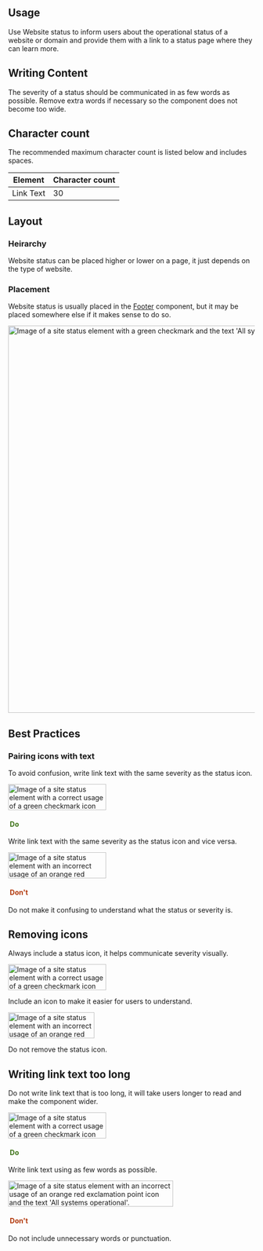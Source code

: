 <style data-helmet>
  .example {
    width: 100%;
  }

  .example + .example {
    margin-top: unset;
    margin-block-start: unset;
  }

  .icons .example {
    margin-block-end: var(--rh-space-xl, 24px);
  }

  .do {
    color: var(--rh-color-green-60, #3D7317);
  }

  .dont {
    color: var(--rh-color-red-orange-60, #B1380B)
  }
</style>


## Usage

Use Website status to inform users about the operational status of a website or domain and provide them with a link to a status page where they can learn more.

## Writing Content

The severity of a status should be communicated in as few words as possible. Remove extra words if necessary so the component does not become too wide.


## Character count

The recommended maximum character count is listed below and includes spaces.

<rh-table>

| Element   | Character count |
|-----------|-----------------|
| Link Text | 30              |

</rh-table>

## Layout

### Heirarchy

Website status can be placed higher or lower on a page, it just depends on the type of website.

### Placement

Website status is usually placed in the [Footer](../../footer/) component, but it may be placed somewhere else if it makes sense to do so.

<uxdot-example variant="full" width-adjustment="1000px" alignment="left" no-border>
  <img src="../site-status-footer-placement.svg"
        alt="Image of a site status element with a green checkmark and the text 'All systems operational' in a footer element."
        width="992"
        height="789">
</uxdot-example>


## Best Practices

### Pairing icons with text

To avoid confusion, write link text with the same severity as the status icon.

<div class="grid icons">
  <div>
    <uxdot-example color-palette="darkest" width-adjustment="200px">
      <img src="../site-status-icons-do.svg"
        alt="Image of a site status element with a correct usage of a green checkmark icon and the text 'All systems operational'."
        width="200"
        height="53">
    </uxdot-example>
    <h4 class="do"><img src="../do.svg" alt="" /> Do</h4>
    <p>Write link text with the same severity as the status icon and vice versa.</p>
  </div>

  <div>
    <uxdot-example color-palette="darkest" width-adjustment="200px">
      <img src="../site-status-icons-dont.svg"
        alt="Image of a site status element with an incorrect usage of an orange red exclamation point icon and the text 'All systems operational'."
        width="200"
        height="53">
    </uxdot-example>
    <h4 class="dont"><img src="../dont.svg" alt="" /> Don't</h4>
    <p>Do not make it confusing to understand what the status or severity is.</p>
  </div>
</div>

## Removing icons

Always include a status icon, it helps communicate severity visually.

<div class="grid sm-two-columns icons">
  <uxdot-best-practice variant="do">
    <uxdot-example color-palette="darkest" width-adjustment="200px" slot="image">
      <img src="../site-status-icons-do.svg"
        alt="Image of a site status element with a correct usage of a green checkmark icon and the text 'All systems operational'."
        width="200"
        height="53">
    </uxdot-example>
    <p>Include an icon to make it easier for users to understand.</p>
  </uxdot-best-practice>

  <uxdot-best-practice variant="dont">
    <uxdot-example color-palette="darkest" width-adjustment="176px" slot="image">
      <img src="../site-status-icons-dont-no-icon.svg"
        alt="Image of a site status element with an incorrect usage of an orange red exclamation point icon and the text 'All systems operational'."
        width="176"
        height="53">
    </uxdot-example>
    <p>Do not remove the status icon.</p>
  </uxdot-best-practice>
</div>

## Writing link text too long

Do not write link text that is too long, it will take users longer to read and make the component wider.

<div class="grid sm-two-columns icons">
  <div>
    <uxdot-example color-palette="darkest" width-adjustment="200px">
      <img src="../site-status-icons-do.svg"
        alt="Image of a site status element with a correct usage of a green checkmark icon and the text 'All systems operational'."
        width="200"
        height="53">
    </uxdot-example>
    <h4 class="do"><img src="../do.svg" alt="" /> Do</h4>
    <p>Write link text using as few words as possible.</p>
  </div>

  <div>
    <uxdot-example color-palette="darkest" width-adjustment="337px">
      <img src="../site-status-icons-dont-long-text.svg"
        alt="Image of a site status element with an incorrect usage of an orange red exclamation point icon and the text 'All systems operational'."
        width="337"
        height="53">
    </uxdot-example>
    <h4 class="dont"><img src="../dont.svg" alt="" /> Don't</h4>
    <p>Do not include unnecessary words or punctuation.</p>
  </div>  
</div>
